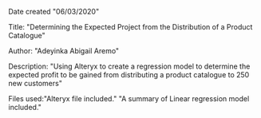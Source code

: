 Date created "06/03/2020"

Title: "Determining the Expected Project from the Distribution of a Product Catalogue"

Author: "Adeyinka Abigail Aremo"

Description: "Using Alteryx to create a regression model to determine the expected profit to be gained from distributing a product catalogue to 250 new customers"

Files used:"Alteryx file included."
"A summary of Linear regression model included."

